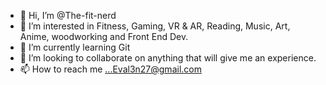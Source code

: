 - 👋 Hi, I’m @The-fit-nerd
- 👀 I’m interested in Fitness, Gaming, VR & AR, Reading, Music, Art, Anime, woodworking and Front End Dev.
- 🌱 I’m currently learning Git
- 💞️ I’m looking to collaborate on anything that will give me an experience.
- 📫 How to reach me ...Eval3n27@gmail.com

<!---
The-fit-nerd/The-fit-nerd is a ✨ special ✨ repository because its `README.md` (this file) appears on your GitHub profile.
You can click the Preview link to take a look at your changes.
--->
